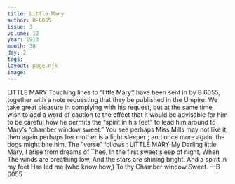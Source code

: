 ```yaml
---
title: Little Mary
author: B-6055
issue: 3
volume: 12
year: 1913
month: 38
day: 2
tags:
layout: page.njk
image:
---
```

LITTLE MARY    Touching lines to “little Mary’’ have been sent in by B 6055, together with a note requesting that they be published in the Umpire.    We take great pleasure in complying with his request, but at the same time, wish to add a word of caution to the effect that it would be advisable for him to be careful how he permits the “spirit in his feet” to lead him around to Mary’s “chamber window sweet.” You see perhaps Miss Mills may not like it; then again perhaps her mother is a light sleeper ; and once more again, the dogs might bite him.    The ”verse” follows :    LITTLE MARY    My Darling little Mary,    I arise from dreams of Thee,    In the first sweet sleep of night,    When The winds are breathing low,    And the stars are shining bright.    And a spirit in my feet    Has led me (who know how,)    To thy Chamber window Sweet. —B 6055

